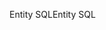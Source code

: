 <span data-ttu-id="29b91-101">Entity SQL</span><span class="sxs-lookup"><span data-stu-id="29b91-101">Entity SQL</span></span>
